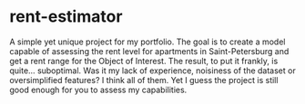# rent-estimator
A simple yet unique project for my portfolio. The goal is to create a model capable of assessing the rent level for apartments in Saint-Petersburg and get a rent range for the Object of Interest. 
The result, to put it frankly, is quite… suboptimal. Was it my lack of experience, noisiness of the dataset or oversimplified features? I think all of them. Yet I guess the project is still good enough for you to assess my capabilities.  

